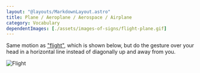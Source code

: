```yaml
---
layout: "@layouts/MarkdownLayout.astro"
title: Plane / Aeroplane / Aerospace / Airplane
category: Vocabulary
dependentImages: [./assets/images-of-signs/flight-plane.gif]
---
```


Same motion as ["flight"](./flight-plane),
which is shown below, but do the gesture over your head
in a horizontal line instead of diagonally up and away from you.

![Flight](@signs/flight-plane.gif)
